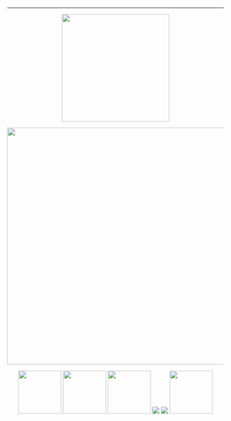 ---

<p align="center">  
 <img width=250 src="https://github.com/kartticus/kartticus/assets/100049393/978132ef-3008-4139-b6e0-03b63727e892"/>
</p>

<p align="center">    
<img width=550 src="https://github.com/kartticus/kartticus/assets/100049393/c3fae8c4-25a5-42ba-a4e1-6b7f3db81332"/>
</p>





<p align="center">
<img width=100 src="https://github.com/kartticus/kartticus/assets/100049393/39d9af3e-01e5-4c23-83a8-f7c5e03a1b83"> <img width=100 src="https://64.media.tumblr.com/4310a8e108e8b5e0c0e75f2f0b119451/58c370afcaeb963c-e9/s100x200/98e56125589726932c16b9406807e6a35d4fbbe0.gifv"> <img width=100 src="https://github.com/kartticus/kartticus/assets/100049393/d574ba3f-9666-49cd-913c-08885e1659df"> 
 <img src="https://64.media.tumblr.com/f83654e061f813973865b39bf1417a66/37b11d11deaa6616-9e/s100x200/b8b33645ac73f32fa028be6eca7c17c81524405f.gifv"/>  <img src="https://images-wixmp-ed30a86b8c4ca887773594c2.wixmp.com/f/3468d513-b06c-42c0-bcbe-379e097b0714/d9imm4b-6cfa5916-839e-4d08-a455-785bc7ac32f8.png?token=eyJ0eXAiOiJKV1QiLCJhbGciOiJIUzI1NiJ9.eyJzdWIiOiJ1cm46YXBwOjdlMGQxODg5ODIyNjQzNzNhNWYwZDQxNWVhMGQyNmUwIiwiaXNzIjoidXJuOmFwcDo3ZTBkMTg4OTgyMjY0MzczYTVmMGQ0MTVlYTBkMjZlMCIsIm9iaiI6W1t7InBhdGgiOiJcL2ZcLzM0NjhkNTEzLWIwNmMtNDJjMC1iY2JlLTM3OWUwOTdiMDcxNFwvZDlpbW00Yi02Y2ZhNTkxNi04MzllLTRkMDgtYTQ1NS03ODViYzdhYzMyZjgucG5nIn1dXSwiYXVkIjpbInVybjpzZXJ2aWNlOmZpbGUuZG93bmxvYWQiXX0.BkdKnagDD9qzLrAIAFmhocZrkhBydurVwOIbe8Phh8g"/> <img width=100 src="https://64.media.tumblr.com/d7a3d1531251eaa9c846b014186ce0da/ac4ceda43d25e75b-1b/s100x200/f75afd499c576fd445236ae311025c989c076234.gifv">

</p>










